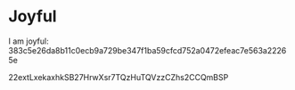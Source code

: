 # Joyful

I am joyful: 383c5e26da8b11c0ecb9a729be347f1ba59cfcd752a0472efeac7e563a22265e


22extLxekaxhkSB27HrwXsr7TQzHuTQVzzCZhs2CCQmBSP